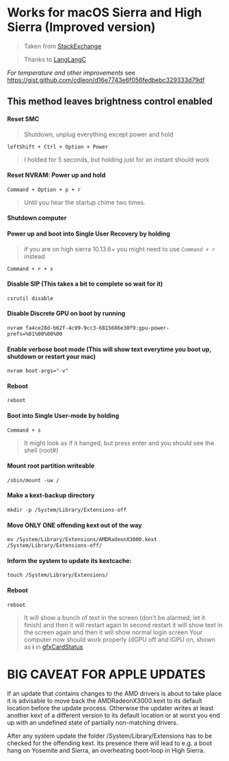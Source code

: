 # Works for macOS Sierra and High Sierra (Improved version)
> Taken from [StackExchange](https://apple.stackexchange.com/questions/267581/gpu-problem-boot-hangs-on-grey-screen/295805#295805)

> Thanks to [LangLangC](https://apple.stackexchange.com/users/251859/langlangc)

*For temperature and other improvements* see https://gist.github.com/cdleon/d16e7743e6f056fedbebc329333d79df

## This method leaves brightness control enabled

#### Reset SMC
> Shutdown, unplug everything except power and hold
```shell
leftShift + Ctrl + Option + Power 
```
> I holded for 5 seconds, but holding just for an instant should work

#### Reset NVRAM: Power up and hold
```shell
Command + Option + p + r
```
> Until you hear the startup chime two times.

#### Shutdown computer

#### Power up and boot into Single User Recovery by holding
> if you are on high sierra 10.13.6+ you might need to use `Command + r` instead
```shell
Command + r + s
```

#### Disable SIP (This takes a bit to complete so wait for it)
```shell
csrutil disable
```

#### Disable Discrete GPU on boot by running
```shell
nvram fa4ce28d-b62f-4c99-9cc3-6815686e30f9:gpu-power-prefs=%01%00%00%00
```

#### Enable verbose boot mode (This will show text everytime you boot up, shutdown or restart your mac)
```shell
nvram boot-args="-v"
```

#### Reboot
```shell
reboot
```

#### Boot into Single User-mode by holding
```shell
Command + s
```
> It might look as if it hanged, but press enter and you should see the shell (root#)

#### Mount root partition writeable
```shell
/sbin/mount -uw /
```

#### Make a kext-backup directory
```shell
mkdir -p /System/Library/Extensions-off
```

#### Move ONLY ONE offending kext out of the way
```shell
mv /System/Library/Extensions/AMDRadeonX3000.kext  /System/Library/Extensions-off/
```

#### Inform the system to update its kextcache:
```shell
touch /System/Library/Extensions/
```

#### Reboot
```shell
reboot
```
> It will show a bunch of text in the screen (don't be alarmed, let it finish) and then it will restart again
> In second restart it will show text in the screen again and then it will show normal login screen
> Your computer now should work properly (dGPU off and iGPU on, shown as **i** in [gfxCardStatus](https://gfx.io/)

# BIG CAVEAT FOR APPLE UPDATES
If an update that contains changes to the AMD drivers is about to take place it is advisable to move back the AMDRadeonX3000.kext to its default location before the update process. Otherwise the updater writes at least another kext of a different version to its default location or at worst you end up with an undefined state of partially non-matching drivers.

After any system update the folder /System/Library/Extensions has to be checked for the offending kext. Its presence there will lead to e.g. a boot hang on Yosemite and Sierra, an overheating boot-loop in High Sierra.
